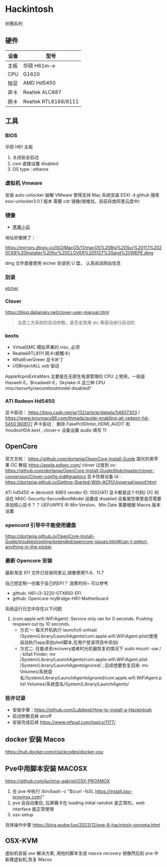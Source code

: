 # Hackintosh

折腾系列

## 硬件

| 设备 | 型号                 |
| ---- | -------------------- |
| 主板 | 华硕 H61m-e          |
| CPU  | G1620                |
| 独显 | AMD Hd5450  | NVIDA GT710免驱卡          |
| 声卡 | Realtek ALC887       |
| 网卡 | Realtek RTL8168/8111 |

## 工具

### BIOS

华硕 H61 主板

1. 关闭安全启动
2. csm 直接设置 disabled
3. OS type : otheros

### 虚拟机 Vmware

安装 auto-unlocker 破解 VMware 使得支持 Mac 系统安装
ESXI -》 github 搜索 esxi-unlocker3.0.1 版本
需要 cdr 镜像(很难找，目前存放阿里云盘中)

### 镜像

- [黑果小兵](https://mirrors.dtops.cc/ISO/MacOS)

地址好像换了：

https://mirrors.dtops.co/ISO/MacOS/11/macOS%20Big%20Sur%2011.1%2020C69%20Installer%20for%20CLOVER%205127%20and%20WEPE.dmg

dmg 文件直接使用 etcher 刻录到 U 盘，
认真阅读网站信息

### 刻录

[etcher](https://www.balena.io/etcher/)

### Clover

https://blog.daliansky.net/clover-user-manual.html

> 注意三方系统的启动参数，是否金禁用 alc 等驱动进行启动的

### kexts

- VirtualSMC 模拟苹果的 msc, 必须
- RealtekRTL8111 网卡(螃蟹卡)
- WhatEverGreen 显卡补丁
- USBinjectALL usb 驱动

AppleXcpmExtraMsrs 主要是在无原生电源管理的 CPU 上使用，一般是 Haswell-E，Broadwell-E，Skylake-X 这三种 CPU
misc/security/securebootmodel disabled?

### ATI Radeon Hd5450

显卡驱动： https://blog.csdn.net/wr132/article/details/54837303 / https://www.tonymacx86.com/threads/guide-enabling-ati-radeon-hd-5450.180817/
声卡驱动： 删除 FakePcIIDIntel_HDMI_AUDIT 和 VoodooHDA.kext , clover-> 设备设置 audio 填写 11



## OpenCore

官方文档： https://github.com/dortania/OpenCore-Install-Guide
国光的黑苹果 OC 教程 https://apple.sqlsec.com/
clover 过度到 oc: https://github.com/dortania/OpenCore-Install-Guide/blob/master/clover-conversion/Clover-config.md#graphics
显卡伪冒设备 Id : https://dortania.github.io/Getting-Started-With-ACPI/Universal/spoof.html

ATI hd5450 => deviceId: 68E0 vendor ID: 1002(ATI 显卡都是这个代码)
OC 的话在 MISC-Security-SecureBootModel 设置成 disabled
设备属性哪里是否需要添加核心显卡？？
UEFi/APFS 中 Min Version、Min Date 需要根据 Macos 版本设置

### opencord 引导中不能使用键盘

https://dortania.github.io/OpenCore-Install-Guide/troubleshooting/extended/opencore-issues.html#can-t-select-anything-in-the-picker

### 最新 Opencore 安装

最新淘宝 EFI 文件已存放阿里云,镜像使用11.6、11.7

自己想定制一份属于自己的EFI？ 浪费时间~ 可以参考
- github: H61-i3-3220-GTX650-EFI
- github: Opencore-IvyBridge-H61-Motherboard

系统运行日志中存在以下问题
1. (com.apple.wifi.WiFiAgent): Service only ran for 0 seconds. Pushing respawn out by 10 seconds. 
    - 方式一: 每次开机执行 launchctl unload /System/Library/LaunchAgents/com.apple.wifi.WiFiAgent.plist(使用自动执行app添加shell脚本,在用户登录项目中添加)
    - 方式二: 在能进去recovery或者时光机器恢复的情况下 sudo mount -uw / ; killall Finder; mv /System/Library/LaunchAgents/com.apple.wifi.WiFiAgent.plist /System/Library/LaunchAgentsIgnored/ ; 后续想要恢复回来: mv Volumes/系统盘名/System/Library/LaunchAgentsIgnored/com.apple.wifi.WiFiAgent.plist Volumes/系统盘名/System/Library/LaunchAgents/

### 些许记录

- 安装步骤：https://github.com/Lubibest/How-to-install-a-Hackintosh
- 启动参数去掉 alcoff
- 安装完成后续 https://www.mfpud.com/topics/1177/


## docker 安装 Macos

https://hub.docker.com/r/sickcodes/docker-osx

## Pve中用脚本安装 MACOSX

https://github.com/luchina-gabriel/OSX-PROXMOX

1. 在 pve 中执行 /bin/bash -c "$(curl -fsSL https://install.osx-proxmox.com)"
2. pve 会自动重启, 后屏幕卡在 loading initial ramdisk 是正常的，web interface 能正常使用
3. osx-setup

具体操作步骤 https://blog.wubw.fun/2023/12/pve-8-hacintosh-sonoma.html

## OSX-KVM

虚拟机安装 osx 解决方案, 用他的脚本生成 macos recovery 镜像然后到 pve 中新建虚拟机,恢复 Macos

